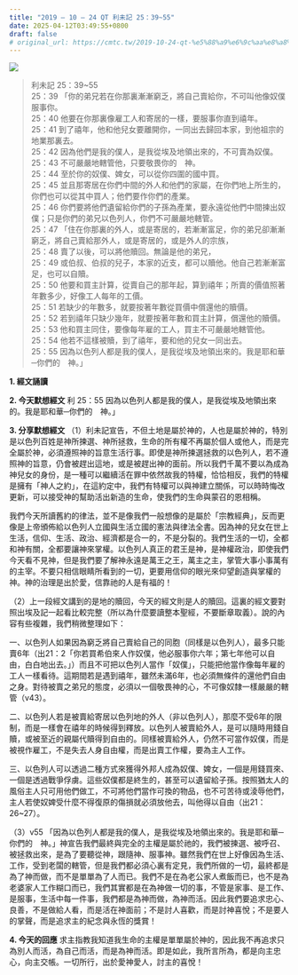 ```yaml
---
title: "2019 – 10 – 24 QT 利未記 25：39~55"
date: 2025-04-12T03:49:55+0800
draft: false
# original_url: https://cmtc.tw/2019-10-24-qt-%e5%88%a9%e6%9c%aa%e8%a8%98-25%ef%bc%9a3955
---
```


![](/images/qt.jpg)
> 利未記 25：39\~55  
> 25：39 「你的弟兄若在你那裏漸漸窮乏，將自己賣給你，不可叫他像奴僕服事你。  
> 25：40 他要在你那裏像雇工人和寄居的一樣，要服事你直到禧年。  
> 25：41 到了禧年，他和他兒女要離開你，一同出去歸回本家，到他祖宗的地業那裏去。  
> 25：42 因為他們是我的僕人，是我從埃及地領出來的，不可賣為奴僕。  
> 25：43 不可嚴嚴地轄管他，只要敬畏你的　神。  
> 25：44 至於你的奴僕、婢女，可以從你四圍的國中買。  
> 25：45 並且那寄居在你們中間的外人和他們的家屬，在你們地上所生的，你們也可以從其中買人；他們要作你們的產業。  
> 25：46 你們要將他們遺留給你們的子孫為產業，要永遠從他們中間揀出奴僕；只是你們的弟兄以色列人，你們不可嚴嚴地轄管。  
> 25：47 「住在你那裏的外人，或是寄居的，若漸漸富足，你的弟兄卻漸漸窮乏，將自己賣給那外人，或是寄居的，或是外人的宗族，  
> 25：48 賣了以後，可以將他贖回。無論是他的弟兄，  
> 25：49 或伯叔、伯叔的兒子，本家的近支，都可以贖他。他自己若漸漸富足，也可以自贖。  
> 25：50 他要和買主計算，從賣自己的那年起，算到禧年；所賣的價值照著年數多少，好像工人每年的工價。  
> 25：51 若缺少的年數多，就要按著年數從買價中償還他的贖價。  
> 25：52 若到禧年只缺少幾年，就要按著年數和買主計算，償還他的贖價。  
> 25：53 他和買主同住，要像每年雇的工人，買主不可嚴嚴地轄管他。  
> 25：54 他若不這樣被贖，到了禧年，要和他的兒女一同出去。  
> 25：55 因為以色列人都是我的僕人，是我從埃及地領出來的。我是耶和華─你們的　神。」

**1. 經文誦讀**

**2.  今天默想經文**
利 25：55 因為以色列人都是我的僕人，是我從埃及地領出來的。我是耶和華─你們的　神。」

**3. 分享默想經文**
（1）利未記宣告，不但土地是屬於神的，人也是屬於神的，特別是以色列百姓是神所揀選、神所拯救，生命的所有權不再屬於個人或他人，而是完全屬於神，必須遵照神的旨意生活行事。即使是神所揀選拯救的以色列人，若不遵照神的旨意，仍會被趕出這地，或是被趕出神的面前。所以我們千萬不要以為成為神兒女的身份，是一種可以繼續活在罪中依然故我的特權，恰恰相反，我們的特權是擁有「神人之約」，在這約定中，我們有特權可以與神建立關係，可以時時悔改更新，可以接受神的幫助活出新造的生命，使我們的生命與蒙召的恩相稱。

我們今天所讀舊約的律法，並不是像我們一般想像的是屬於「宗教經典」，反而更像是上帝頒佈給以色列人立國與生活立國的憲法與律法全書。因為神的兒女在世上生活，信仰、生活、政治、經濟都是合一的，不是分裂的。我們生活的一切，全都和神有關，全都要讓神來掌權。以色列人真正的君王是神，是神權政治，即使我們今天看不見神，但是我們要了解神永遠是萬王之王，萬主之主，掌管大事小事萬有的主宰。不要只相信眼睛所看到的一切，更要用信仰的眼光來仰望創造與掌權的神。神的治理是出於愛，信靠祂的人是有福的！

（2）上一段經文講到的是地的贖回，今天的經文則是人的贖回。這裏的經文要對照出埃及記一起看比較完整（所以為什麼要讀整本聖經，不要斷章取義）。說的內容有些複雜，我們稍微整理如下：

一、以色列人如果因為窮乏將自己賣給自己的同胞（同樣是以色列人），最多只能賣6年（出21：2「你若買希伯來人作奴僕，他必服事你六年；第七年他可以自由，白白地出去。」）而且不可把以色列人當作「奴僕」，只能把他當作像每年雇的工人一樣看待。這期間若是遇到禧年，雖然未滿6年，也必須無條件的還他們自由之身。對待被賣之弟兄的態度，必須以一個敬畏神的心，不可像奴隸一樣嚴嚴的轄管（v43）。

二、以色列人若是被賣給寄居以色列地的外人（非以色列人），那麼不受6年的限制，而是一樣會在禧年的時候得到釋放。以色列人被賣給外人，是可以隨時用錢自贖，或被至近的親屬代贖得到自由的。同樣被賣給外人，仍然不可當作奴僕，而是被視作雇工，不是失去人身自由權，而是出賣工作權，要為主人工作。

三、以色列人可以透過二種方式來獲得外邦人成為奴僕、婢女，一個是用錢買來、一個是透過戰爭俘虜。這些奴僕都是終生的，甚至可以遺留給子孫。按照猶太人的風俗主人只可用他們做工，不可將他們當作可換的物品，也不可苦待或淩辱他們，主人若使奴婢受什麼不得復原的傷損就必須放他去，叫他得以自由（出21：26\~27）。

（3）v55 「因為以色列人都是我的僕人，是我從埃及地領出來的。我是耶和華─你們的　神。」神宣告我們最終與完全的主權是屬於祂的，我們被揀選、被呼召、被拯救出來，是為了要聽從神，跟隨神、服事神。雖然我們在世上好像因為生活、工作，受到老闆的轄管，但是我們都必須心裏有定見，我們所做的一切，最終都是為了神而做，而不是單單為了人而已。我們不是在為老公家人煮飯而已，也不是為老婆家人工作糊口而已，我們其實都是在為神做一切的事，不管是家事、是工作、是服事，生活中每一件事，我們都是為神而做，為神而活。因此我們要追求忠心、良善，不是做給人看，而是活在神面前；不是討人喜歡，而是討神喜悅；不是要人的掌聲，而是追求主的紀念與永恆的獎賞！

**4. 今天的回應**
求主指教我知道我生命的主權是單單屬於神的，因此我不再追求只為別人而活，為自己而活，而是為神而活。即是如此，我所言所為，都是向主忠心，向主交帳。一切所行，出於愛神愛人，討主的喜悅！

